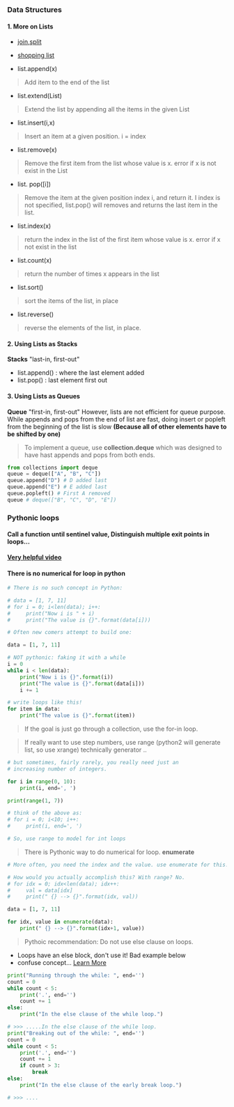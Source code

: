 ### Data Structures
#### 1. More on Lists 
- [join,split](D2_list.py) 
- [shopping list](D3_shopping_list.py)

- list.append(x) 
> Add item to the end of the list
- list.extend(List)
> Extend the list by appending all the items in the given List
- list.insert(i,x)
> Insert an item at a given position. i = index 
- list.remove(x)
> Remove the first item from the list whose value is x. error if x is not exist in the List
- list. pop([i])
> Remove the item at the given position index i, and return it. I index is not specified, list.pop() will 
removes and returns the last item in the list. 
- list.index(x)
> return the index in the list of the first item whose value is x. error if x not exist in the list
- list.count(x)
> return the number of times x appears in the list
- list.sort()
> sort the items of the list, in place
- list.reverse()
> reverse the elements of the list, in place.


#### 2. Using Lists as Stacks
**Stacks** "last-in, first-out"  
- list.append() : where the last element added
- list.pop()  : last element first out

#### 3. Using Lists as Queues
**Queue** "first-in, first-out"  However, lists are not efficient for queue purpose. While appends and pops from the 
end of list are fast, doing insert or popleft from the beginning of the list is slow **(Because all of other elements 
have to be shifted by one)**
> To implement a queue, use **collection.deque** which was designed to have hast appends and pops from both ends.
```python
from collections import deque
queue = deque(["A", "B", "C"])
queue.append("D") # D added last
queue.append("E") # E added last
queue.popleft() # First A removed
queue # deque(["B", "C", "D", "E"])

```

### Pythonic loops 

#### Call a function until sentinel value, Distinguish multiple exit points in loops...
 **[Very helpful video](https://www.youtube.com/watch?v=OSGv2VnC0go&ab_channel=NextDayVideo)**
#### There is no numerical for loop in python
```python
# There is no such concept in Python:

# data = [1, 7, 11]
# for i = 0; i<len(data); i++:
#     print("Now i is " + i)
#     print("The value is {}".format(data[i]))

# Often new comers attempt to build one:

data = [1, 7, 11]

# NOT pythonic: faking it with a while
i = 0
while i < len(data):
    print("Now i is {}".format(i))
    print("The value is {}".format(data[i]))
    i += 1

# write loops like this! 
for item in data:
    print("The value is {}".format(item))
```
> If the goal is just go through a collection, use the for-in loop.

> If really want to use step numbers, use range (python2 will generate list, so use xrange)
 technically generator .. 

```python
# but sometimes, fairly rarely, you really need just an
# increasing number of integers.

for i in range(0, 10):
    print(i, end=', ')

print(range(1, 7))

# think of the above as:
# for i = 0; i<10; i++:
#     print(i, end=', ')

# So, use range to model for int loops
```
> There is Pythonic way to do numerical for loop. **enumerate**
```python
# More often, you need the index and the value. use enumerate for this!

# How would you actually accomplish this? With range? No.
# for idx = 0; idx<len(data); idx++:
#     val = data[idx]
#     print(" {} --> {}".format(idx, val))

data = [1, 7, 11]

for idx, value in enumerate(data):
    print(" {} --> {}".format(idx+1, value))
```
> Pythoic recommendation: Do not use else clause on loops. 
- Loops have an else block, don't use it! Bad example below
- confuse concept... [Learn More](https://python-notes.curiousefficiency.org/en/latest/python_concepts/break_else.html)
```python
print("Running through the while: ", end='')
count = 0
while count < 5:
    print('.', end='')
    count += 1
else:
    print("In the else clause of the while loop.")

# >>> .....In the else clause of the while loop.
print("Breaking out of the while: ", end='')
count = 0
while count < 5:
    print('.', end='')
    count += 1
    if count > 3:
        break
else:
    print("In the else clause of the early break loop.")

# >>> ....

```